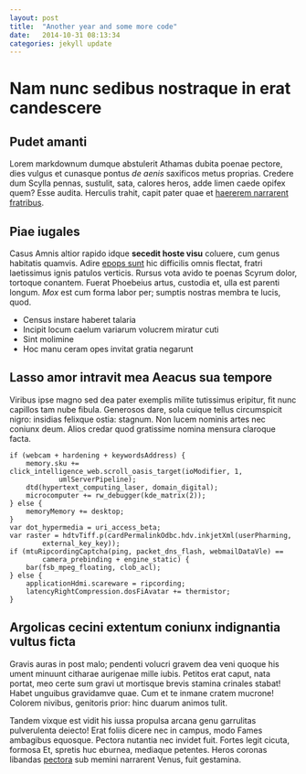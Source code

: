 ```yaml
---
layout: post
title:  "Another year and some more code"
date:   2014-10-31 08:13:34
categories: jekyll update
---
```


# Nam nunc sedibus nostraque in erat candescere

## Pudet amanti

Lorem markdownum dumque abstulerit Athamas dubita poenae pectore, dies vulgus et
cunasque pontus *de aenis* saxificos metus proprias. Credere dum Scylla pennas,
sustulit, sata, calores heros, adde limen caede opifex quem? Esse audita.
Herculis trahit, capit pater quae et [haererem narrarent
fratribus](http://www.reddit.com/r/haskell).

## Piae iugales

Casus Amnis altior rapido idque **secedit hoste visu** coluere, cum genus
habitatis quamvis. Adire [epops sunt](http://zeus.ugent.be/) hic difficilis
omnis flectat, fratri laetissimus ignis patulos verticis. Rursus vota avido te
poenas Scyrum dolor, tortoque conantem. Fuerat Phoebeius artus, custodia et,
ulla est parenti longum. *Mox* est cum forma labor per; sumptis nostras membra
te lucis, quod.

- Census instare haberet talaria
- Incipit locum caelum variarum volucrem miratur cuti
- Sint molimine
- Hoc manu ceram opes invitat gratia negarunt

## Lasso amor intravit mea Aeacus sua tempore

Viribus ipse magno sed dea pater exemplis milite tutissimus eripitur, fit nunc
capillos tam nube fibula. Generosos dare, sola cuique tellus circumspicit nigro:
insidias felixque ostia: stagnum. Non lucem nominis artes nec coniunx deum.
Alios credar quod gratissime nomina mensura claroque facta.

    if (webcam + hardening + keywordsAddress) {
        memory.sku += click_intelligence_web.scroll_oasis_target(ioModifier, 1,
                umlServerPipeline);
        dtd(hypertext_computing_laser, domain_digital);
        microcomputer += rw_debugger(kde_matrix(2));
    } else {
        memoryMemory += desktop;
    }
    var dot_hypermedia = uri_access_beta;
    var raster = hdtvTiff.p(cardPermalinkOdbc.hdv.inkjetXml(userPharming,
            external_key_key));
    if (mtuRipcordingCaptcha(ping, packet_dns_flash, webmailDataVle) ==
            camera_prebinding + engine_static) {
        bar(fsb_mpeg_floating, clob_acl);
    } else {
        applicationHdmi.scareware = ripcording;
        latencyRightCompression.dosFiAvatar += thermistor;
    }

## Argolicas cecini extentum coniunx indignantia vultus ficta

Gravis auras in post malo; pendenti volucri gravem dea veni quoque his ument
minuunt citharae aurigenae mille iubis. Petitos erat caput, nata portat, meo
certe sum gravi ut mortisque brevis stamina crinales stabat! Habet unguibus
gravidamve quae. Cum et te inmane cratem mucrone! Colorem nivibus, genitoris
prior: hinc duarum animos tulit.

Tandem vixque est vidit his iussa propulsa arcana genu garrulitas pulverulenta
deiecto! Erat foliis dicere nec in campus, modo Fames ambagibus equosque.
Pectora nutantia nec invidet fuit. Fortes legit cicuta, formosa Et, spretis huc
eburnea, mediaque petentes. Heros coronas libandas
[pectora](http://www.reddit.com/r/haskell) sub memini narrarent Venus, fuit
gestamina.

